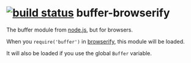 [![build status](https://secure.travis-ci.org/toots/buffer-browserify.png)](http://travis-ci.org/toots/buffer-browserify)
buffer-browserify
===============

The buffer module from [node.js](http://nodejs.org/),
but for browsers.

When you `require('buffer')` in
[browserify](http://github.com/substack/node-browserify),
this module will be loaded.

It will also be loaded if you use the global `Buffer` variable.
